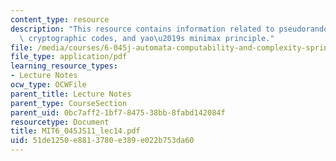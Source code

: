 ```yaml
---
content_type: resource
description: "This resource contains information related to pseudorandom generators,\
  \ cryptographic codes, and yao\u2019s minimax principle."
file: /media/courses/6-045j-automata-computability-and-complexity-spring-2011/51de1250e8813780e389e022b753da60_MIT6_045JS11_lec14.pdf
file_type: application/pdf
learning_resource_types:
- Lecture Notes
ocw_type: OCWFile
parent_title: Lecture Notes
parent_type: CourseSection
parent_uid: 0bc7aff2-1bf7-8475-38bb-8fabd142084f
resourcetype: Document
title: MIT6_045JS11_lec14.pdf
uid: 51de1250-e881-3780-e389-e022b753da60
---
```

